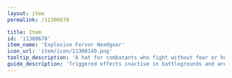 ```yaml
---
layout: item
permalink: /11300678

title: Item
id: '11300678'
item_name: 'Explosive Fervor Headgear'
icon_url: 'item/icon/11300149.png'
tooltip_description: 'A hat for combatants who fight without fear or hesitation.'
guide_description: 'Triggered effects inactive in battlegrounds and arenas.'
---
```

